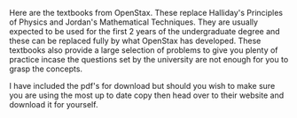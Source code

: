 Here are the textbooks from OpenStax. These replace Halliday's Principles of Physics and  Jordan's Mathematical Techniques. They are usually expected to be used for the first 2 years of the undergraduate degree and these can be replaced fully by what OpenStax has developed. These textbooks also provide a large selection of problems to give you plenty of practice incase the questions set by the university are not enough for you to grasp the concepts. 

I have included the pdf's for download but should you wish to make sure you are using the most up to date copy then head over to their website and download it for yourself. 